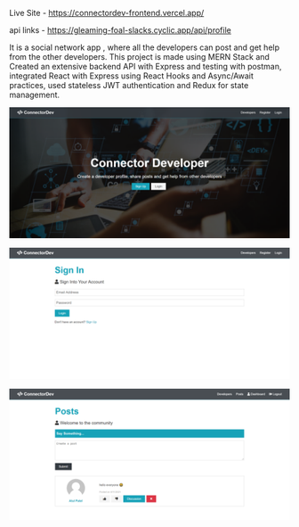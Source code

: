Live Site - https://connectordev-frontend.vercel.app/

api links - https://gleaming-foal-slacks.cyclic.app/api/profile 

It is a  social network app , where all the developers can post and get help from the other developers.
This project is made using MERN Stack and Created an extensive backend API with Express and testing with postman,
integrated React with Express using React Hooks and Async/Await practices,
used stateless JWT authentication and Redux for state management.

![alt text](Dev1.png)

![alt text](Dev2.png)

![alt text](Dev4.png)
